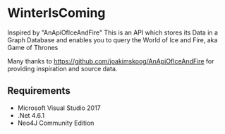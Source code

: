 # WinterIsComing

Inspired by "AnApiOfIceAndFire" This is an API which stores its Data in a Graph Database and enables you to query the World of Ice and Fire, aka Game of Thrones

Many thanks to https://github.com/joakimskoog/AnApiOfIceAndFire for providing inspiration and source data.


## Requirements

- Microsoft Visual Studio 2017
- .Net 4.6.1
- Neo4J Community Edition